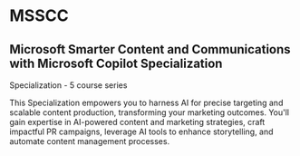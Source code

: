 # MSSCC
## Microsoft Smarter Content and Communications with Microsoft Copilot Specialization

Specialization - 5 course series

This Specialization empowers you to harness AI for precise targeting and scalable content production, transforming your marketing outcomes. You'll gain expertise in AI-powered content and marketing strategies, craft impactful PR campaigns, leverage AI tools to enhance storytelling, and automate content management processes. 
